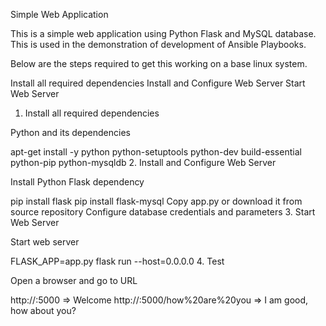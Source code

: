 Simple Web Application

This is a simple web application using Python Flask and MySQL database. This is used in the demonstration of development of Ansible Playbooks.

Below are the steps required to get this working on a base linux system.

Install all required dependencies
Install and Configure Web Server
Start Web Server
1. Install all required dependencies

Python and its dependencies

apt-get install -y python python-setuptools python-dev build-essential python-pip python-mysqldb
2. Install and Configure Web Server

Install Python Flask dependency

pip install flask
pip install flask-mysql
Copy app.py or download it from source repository
Configure database credentials and parameters
3. Start Web Server

Start web server

FLASK_APP=app.py flask run --host=0.0.0.0
4. Test

Open a browser and go to URL

http://<IP>:5000                            => Welcome
http://<IP>:5000/how%20are%20you            => I am good, how about you?
